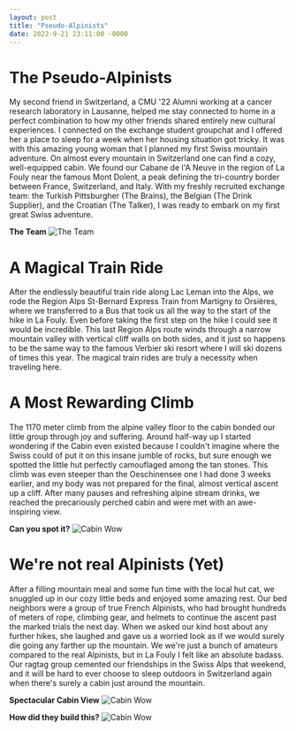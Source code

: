 ```yaml
---
layout: post
title: "Pseudo-Alpinists"
date: 2022-9-21 23:11:00 -0000
---
```


# The Pseudo-Alpinists
My second friend in Switzerland, a CMU '22 Alumni working at a cancer research laboratory in Lausanne, helped me stay connected to home in a perfect combination to how my other friends shared entirely new cultural experiences. I connected on the exchange student groupchat and I offered her a place to sleep for a week when her housing situation got tricky. It was with this amazing young woman that I planned my first Swiss mountain adventure. On almost every mountain in Switzerland one can find a cozy, well-equipped cabin. We found our Cabane de l'A Neuve in the region of La Fouly near the famous Mont Dolent, a peak defining the tri-country border between France, Switzerland, and Italy. With my freshly recruited exchange team: the Turkish Pittsburgher (The Brains), the Belgian (The Drink Supplier), and the Croatian (The Talker), I was ready to embark on my first great Swiss adventure.

**The Team**
![The Team](/assets/fouly1.jpeg)

# A Magical Train Ride
After the endlessly beautiful train ride along Lac Leman into the Alps, we rode the Region Alps St-Bernard Express Train from Martigny to Orsières, where we transferred to a Bus that took us all the way to the start of the hike in La Fouly. Even before taking the first step on the hike I could see it would be incredible. This last Region Alps route winds through a narrow mountain valley with vertical cliff walls on both sides, and it just so happens to be the same way to the famous Verbier ski resort where I will ski dozens of times this year. The magical train rides are truly a necessity when traveling here.

# A Most Rewarding Climb
The 1170 meter climb from the alpine valley floor to the cabin bonded our little group through joy and suffering. Around half-way up I started wondering if the Cabin even existed because I couldn't imagine where the Swiss could of put it on this insane jumble of rocks, but sure enough we spotted the little hut perfectly camouflaged among the tan stones. This climb was even steeper than the Oeschinensee one I had done 3 weeks earlier, and my body was not prepared for the final, almost vertical ascent up a cliff. After many pauses and refreshing alpine stream drinks, we reached the precariously perched cabin and were met with an awe-inspiring view.

**Can you spot it?**
![Cabin Wow](/assets/fouly2.jpeg)

# We're not real Alpinists (Yet)
After a filling mountain meal and some fun time with the local hut cat, we snuggled up in our cozy little beds and enjoyed some amazing rest. Our bed neighbors were a group of true French Alpinists, who had brought hundreds of meters of rope, climbing gear, and helmets to continue the ascent past the marked trials the next day. When we asked our kind host about any further hikes, she laughed and gave us a worried look as if we would surely die going any farther up the mountain. We we're just a bunch of amateurs compared to the real Alpinists, but in La Fouly I felt like an absolute badass. Our ragtag group cemented our friendships in the Swiss Alps that weekend, and it will be hard to ever choose to sleep outdoors in Switzerland again when there's surely a cabin just around the mountain.

**Spectacular Cabin View**
![Cabin Wow](/assets/fouly3.jpeg)

**How did they build this?**
![Cabin Wow](/assets/fouly4.jpeg)
